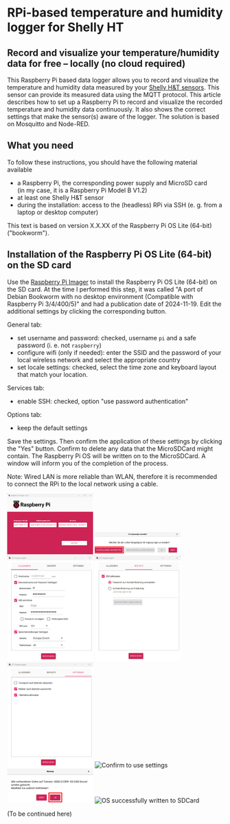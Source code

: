 # RPi-based temperature and humidity logger for Shelly HT

## Record and visualize your temperature/humidity data for free &ndash; locally (no cloud required)
This Raspberry Pi based data logger allows you to record and visualize the temperature and humidity data measured by your [Shelly H&T sensors](https://www.shelly.com/de/products/shelly-h-t-gen3-matte-white). This sensor can provide its measured data using the MQTT protocol. This article describes how to set up a Raspberry Pi to record and visualize the recorded temperature and humidity data continuously. It also shows the correct settings that make the sensor(s) aware of the logger. The solution is based on Mosquitto and Node-RED.

## What you need
To follow these instructions, you should have the following material available
- a Raspberry Pi, the corresponding power supply and MicroSD card<br>(in my case, it is a Raspberry Pi Model B V1.2)
- at least one Shelly H&T sensor
- during the installation: access to the (headless) RPi via SSH (e. g. from a laptop or desktop computer)

This text is based on version X.X.XX of the Raspberry Pi OS Lite (64-bit) ("bookworm").

## Installation of the Raspberry Pi OS Lite (64-bit) on the SD card
Use the [Raspberry Pi Imager](https://www.raspberrypi.com/software/) to install the Raspberry Pi OS Lite (64-bit) on the SD card. At the time I performed this step, it was called "A port of Debian Bookworm with no desktop environment (Compatible with Raspberry Pi 3/4/400/5)" and had a publication date of 2024-11-19.
Edit the additional settings by clicking the corresponding button.

General tab:
- set username and password: checked, username `pi` and a safe password (i. e. not `raspberry`)
- configure wifi (only if needed): enter the SSID and the password of your local wireless network and select the appropriate country
- set locale settings: checked, select the time zone and keyboard layout that match your location.

Services tab:
- enable SSH: checked, option "use password authentication"

Options tab:
- keep the default settings

Save the settings. Then confirm the application of these settings by clicking the "Yes" button. Confirm to delete any data that the MicroSDCard might contain. The Raspberry Pi OS will be written on to the MicroSDCard. A window will inform you of the completion of the process.

Note: Wired LAN is more reliable than WLAN, therefore it is recommended to connect the RPi to the local network using a cable.

<img src="/docs/assets/img/ht_logger/Screenshot%202025-02-19%20224825.png" alt="Choose OS to write to SDCard" width="200"/>

<img src="/docs/assets/img/ht_logger/Screenshot%202025-02-19%20224856_edited.png" alt="Change settings" width="200"/>

<img src="/docs/assets/img/ht_logger/Screenshot%202025-02-19%20225346_edited.png" alt="General settings" width="200"/>

<img src="/docs/assets/img/ht_logger/Screenshot%202025-02-19%20225402.png" alt="Services settings" width="200"/>

<img src="/docs/assets/img/ht_logger/Screenshot%202025-02-19%20225422.png" alt="Options settings" width="200"/>

<img src="/docs/assets/img/ht_logger/Screenshot%202025-02-19%20225451.png" alt="Confirm to use settings" width="200"/>

<img src="/docs/assets/img/ht_logger/Screenshot%202025-02-19%20225517_edited.png" alt="Delete all data on SDCard" width="200"/>

<img src="/docs/assets/img/ht_logger/Screenshot%202025-02-19%20231116.png" alt="OS successfully written to SDCard" width="200"/>

(To be continued here)
